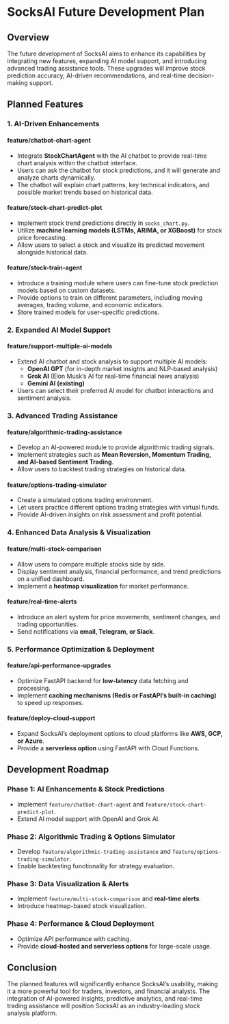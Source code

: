 # SocksAI Future Development Plan

## Overview

The future development of SocksAI aims to enhance its capabilities by integrating new features, expanding AI model support, and introducing advanced trading assistance tools. These upgrades will improve stock prediction accuracy, AI-driven recommendations, and real-time decision-making support.

## Planned Features

### **1. AI-Driven Enhancements**

#### **feature/chatbot-chart-agent**

- Integrate **StockChartAgent** with the AI chatbot to provide real-time chart analysis within the chatbot interface.
- Users can ask the chatbot for stock predictions, and it will generate and analyze charts dynamically.
- The chatbot will explain chart patterns, key technical indicators, and possible market trends based on historical data.

#### **feature/stock-chart-predict-plot**

- Implement stock trend predictions directly in `socks_chart.py`.
- Utilize **machine learning models (LSTMs, ARIMA, or XGBoost)** for stock price forecasting.
- Allow users to select a stock and visualize its predicted movement alongside historical data.

#### **feature/stock-train-agent**

- Introduce a training module where users can fine-tune stock prediction models based on custom datasets.
- Provide options to train on different parameters, including moving averages, trading volume, and economic indicators.
- Store trained models for user-specific predictions.

### **2. Expanded AI Model Support**

#### **feature/support-multiple-ai-models**

- Extend AI chatbot and stock analysis to support multiple AI models:
  - **OpenAI GPT** (for in-depth market insights and NLP-based analysis)
  - **Grok AI** (Elon Musk’s AI for real-time financial news analysis)
  - **Gemini AI (existing)**
- Users can select their preferred AI model for chatbot interactions and sentiment analysis.

### **3. Advanced Trading Assistance**

#### **feature/algorithmic-trading-assistance**

- Develop an AI-powered module to provide algorithmic trading signals.
- Implement strategies such as **Mean Reversion, Momentum Trading, and AI-based Sentiment Trading**.
- Allow users to backtest trading strategies on historical data.

#### **feature/options-trading-simulator**

- Create a simulated options trading environment.
- Let users practice different options trading strategies with virtual funds.
- Provide AI-driven insights on risk assessment and profit potential.

### **4. Enhanced Data Analysis & Visualization**

#### **feature/multi-stock-comparison**

- Allow users to compare multiple stocks side by side.
- Display sentiment analysis, financial performance, and trend predictions on a unified dashboard.
- Implement a **heatmap visualization** for market performance.

#### **feature/real-time-alerts**

- Introduce an alert system for price movements, sentiment changes, and trading opportunities.
- Send notifications via **email, Telegram, or Slack**.

### **5. Performance Optimization & Deployment**

#### **feature/api-performance-upgrades**

- Optimize FastAPI backend for **low-latency** data fetching and processing.
- Implement **caching mechanisms (Redis or FastAPI’s built-in caching)** to speed up responses.

#### **feature/deploy-cloud-support**

- Expand SocksAI’s deployment options to cloud platforms like **AWS, GCP, or Azure**.
- Provide a **serverless option** using FastAPI with Cloud Functions.

## Development Roadmap

### **Phase 1: AI Enhancements & Stock Predictions**

- Implement `feature/chatbot-chart-agent` and `feature/stock-chart-predict-plot`.
- Extend AI model support with OpenAI and Grok AI.

### **Phase 2: Algorithmic Trading & Options Simulator**

- Develop `feature/algorithmic-trading-assistance` and `feature/options-trading-simulator`.
- Enable backtesting functionality for strategy evaluation.

### **Phase 3: Data Visualization & Alerts**

- Implement `feature/multi-stock-comparison` and **real-time alerts**.
- Introduce heatmap-based stock visualization.

### **Phase 4: Performance & Cloud Deployment**

- Optimize API performance with caching.
- Provide **cloud-hosted and serverless options** for large-scale usage.

## Conclusion

The planned features will significantly enhance SocksAI’s usability, making it a more powerful tool for traders, investors, and financial analysts. The integration of AI-powered insights, predictive analytics, and real-time trading assistance will position SocksAI as an industry-leading stock analysis platform.
